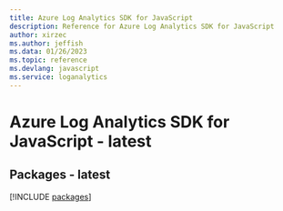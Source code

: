 ```yaml
---
title: Azure Log Analytics SDK for JavaScript
description: Reference for Azure Log Analytics SDK for JavaScript
author: xirzec
ms.author: jeffish
ms.data: 01/26/2023
ms.topic: reference
ms.devlang: javascript
ms.service: loganalytics
---
```

# Azure Log Analytics SDK for JavaScript - latest
## Packages - latest
[!INCLUDE [packages](log-analytics-index.md)]